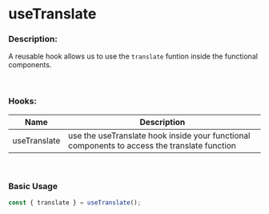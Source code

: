 # useTranslate

### Description:

A reusable hook allows us to use the `translate` funtion inside the functional components.

</br>

### Hooks:

| Name         | Description                                                                                  |
| ------------ | -------------------------------------------------------------------------------------------- |
| useTranslate | use the useTranslate hook inside your functional components to access the translate function |

</br>

### Basic Usage

```jsx
const { translate } = useTranslate();
```
